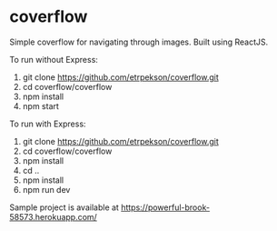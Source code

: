 # coverflow
Simple coverflow for navigating through images. Built using ReactJS.

To run without Express:
1. git clone https://github.com/etrpekson/coverflow.git
2. cd coverflow/coverflow
3. npm install
4. npm start

To run with Express:
1. git clone https://github.com/etrpekson/coverflow.git
2. cd coverflow/coverflow
3. npm install
4. cd ..
5. npm install
6. npm run dev

Sample project is available at https://powerful-brook-58573.herokuapp.com/

